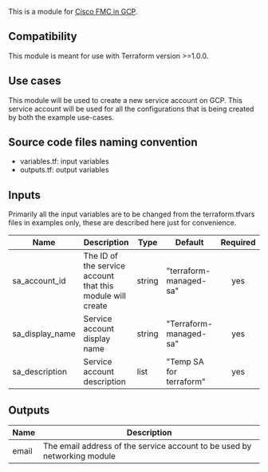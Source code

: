 This is a module for [Cisco FMC in GCP](https://www.cisco.com/c/en/us/td/docs/security/firepower/quick_start/fmcv/fpmc-virtual/fpmc-virtual-gcp.html). 


## Compatibility

This module is meant for use with Terraform version >=1.0.0.

## Use cases
This module will be used to create a new service account on GCP. This service account will be used for all the configurations that is being created by both the example use-cases. 

## Source code files naming convention

* variables.tf: input variables
* outputs.tf: output variables 

## Inputs

Primarily all the input variables are to be changed from the terraform.tfvars files in examples only, these are described here just for convenience.

| Name | Description | Type | Default | Required |
|------|-------------|------|---------|:--------:|
| sa_account_id | The ID of the service account that this module will create | string | "terraform-managed-sa" | yes |
| sa_display_name | Service account display name | string | "Terraform-managed-sa" | yes |
| sa_description| Service account description | list| "Temp SA for terraform"| yes |

## Outputs

| Name | Description |
|------|-------------|
| email | The email address of the service account to be used by networking module |
